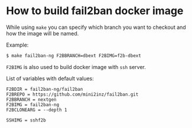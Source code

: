# How to build fail2ban docker image

While using `make` you can specify which branch you want to checkout and how the image will be named.

Example:
```bash
$ make fail2ban-ng F2BBRANCH=dbext F2BIMG=f2b-dbext
```

`F2BIMG` is also used to build docker image with `ssh` server.

List of variables with default values:
```
F2BDIR = fail2ban-ng/fail2ban
F2BREPO = https://github.com/mini2inz/fail2ban.git
F2BBRANCH = nextgen
F2BIMG = fail2ban-ng
F2BCLONEARG = --depth 1

SSHIMG = sshf2b
```
